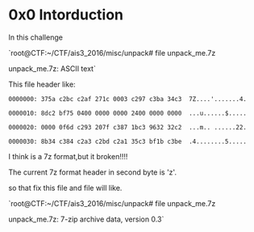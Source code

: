 0x0 Intorduction
================

In this challenge

`root@CTF:~/CTF/ais3_2016/misc/unpack# file unpack_me.7z 

unpack_me.7z: ASCII text`

This file header like:

	0000000: 375a c2bc c2af 271c 0003 c297 c3ba 34c3  7Z....'.......4.

	0000010: 8dc2 bf75 0400 0000 0000 2400 0000 0000  ...u......$.....

	0000020: 0000 0f6d c293 207f c387 1bc3 9632 32c2  ...m.. ......22.

	0000030: 8b34 c384 c2a3 c2bd c2a1 35c3 bf1b c3be  .4........5.....

I think is a 7z format,but it broken!!!!

The current 7z format header in second byte is 'z'.

so that fix this file and file will like.

`root@CTF:~/CTF/ais3_2016/misc/unpack# file unpack_me.7z 

unpack_me.7z: 7-zip archive data, version 0.3`


